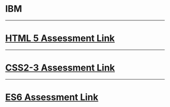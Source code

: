 # IBM
<hr/>

# <a href="https://forms.gle/QFr8TKtoDfGmqbxDA">HTML 5 Assessment Link</a>

<hr/>

# <a href="https://forms.gle/5sW9vb4X2erwsgwf8">CSS2-3 Assessment Link</a>

<hr/>

# <a href="https://forms.gle/VeKdBAz8DCogPGKf9">ES6 Assessment Link</a>
